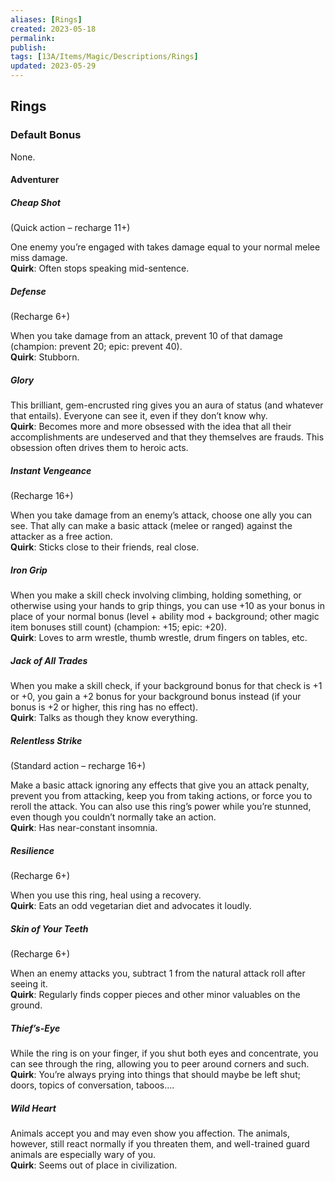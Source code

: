 ```yaml
---
aliases: [Rings]
created: 2023-05-18
permalink: 
publish: 
tags: [13A/Items/Magic/Descriptions/Rings]
updated: 2023-05-29
---
```


## Rings

### Default Bonus

None.

#### Adventurer

##### Cheap Shot

(Quick action – recharge 11+)

One enemy you’re engaged with takes damage equal to your normal melee miss damage.  
**Quirk**: Often stops speaking mid-sentence.

##### Defense

(Recharge 6+)

When you take damage from an attack, prevent 10 of that damage (champion: prevent 20; epic: prevent 40).  
**Quirk**: Stubborn.

##### Glory

This brilliant, gem-encrusted ring gives you an aura of status (and whatever that entails). Everyone can see it, even if they don’t know why.  
**Quirk**: Becomes more and more obsessed with the idea that all their accomplishments are undeserved and that they themselves are frauds. This obsession often drives them to heroic acts.

##### Instant Vengeance

(Recharge 16+)

When you take damage from an enemy’s attack, choose one ally you can see. That ally can make a basic attack (melee or ranged) against the attacker as a free action.  
**Quirk**: Sticks close to their friends, real close.

##### Iron Grip

When you make a skill check involving climbing, holding something, or otherwise using your hands to grip things, you can use +10 as your bonus in place of your normal bonus (level + ability mod + background; other magic item bonuses still count) (champion: +15; epic: +20).  
**Quirk**: Loves to arm wrestle, thumb wrestle, drum fingers on tables, etc.

##### Jack of All Trades

When you make a skill check, if your background bonus for that check is +1 or +0, you gain a +2 bonus for your background bonus instead (if your bonus is +2 or higher, this ring has no effect).  
**Quirk**: Talks as though they know everything.

##### Relentless Strike

(Standard action – recharge 16+)

Make a basic attack ignoring any effects that give you an attack penalty, prevent you from attacking, keep you from taking actions, or force you to reroll the attack. You can also use this ring’s power while you’re stunned, even though you couldn’t normally take an action.  
**Quirk**: Has near-constant insomnia.

##### Resilience

(Recharge 6+)

When you use this ring, heal using a recovery.  
**Quirk**: Eats an odd vegetarian diet and advocates it loudly.

##### Skin of Your Teeth

(Recharge 6+)

When an enemy attacks you, subtract 1 from the natural attack roll after seeing it.  
**Quirk**: Regularly finds copper pieces and other minor valuables on the ground.

##### Thief’s-Eye

While the ring is on your finger, if you shut both eyes and concentrate, you can see through the ring, allowing you to peer around corners and such.  
**Quirk**: You’re always prying into things that should maybe be left shut; doors, topics of conversation, taboos….

##### Wild Heart

Animals accept you and may even show you affection. The animals, however, still react normally if you threaten them, and well-trained guard animals are especially wary of you.  
**Quirk**: Seems out of place in civilization.
